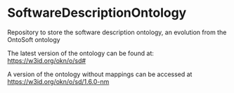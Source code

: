 # SoftwareDescriptionOntology
Repository to store the software description ontology, an evolution from the OntoSoft ontology

The latest version of the ontology can be found at: https://w3id.org/okn/o/sd#

A version of the ontology without mappings can be accessed at https://w3id.org/okn/o/sd/1.6.0-nm
